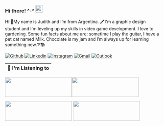 ### Hi there! ^-^ <img src="https://user-images.githubusercontent.com/1303154/88677602-1635ba80-d120-11ea-84d8-d263ba5fc3c0.gif" width="24px" alt="hi"> 

Hi!🌻My name is Judith and I’m from Argentina. 🖍️I'm a graphic design student and I'm leveling up my skills in video game development. I love to gardening. 
Some fun facts about me are: sometime I play the guitar, I have a pet cat named Milk. Chocolate is my jam and I’m always up for learning something new.➰📚

[![Github](https://img.shields.io/badge/-Github-000?style=flat&logo=Github&logoColor=white)](https://github.com/Juud1)
[![Linkedin](https://img.shields.io/badge/-LinkedIn-blue?style=flat&logo=Linkedin&logoColor=white)](https://www.linkedin.com/in/micaela-coca-8b1106257/)
[![Instagram](https://img.shields.io/badge/-Instagram-c13584?style=flat&labelColor=c13584&logo=instagram&logoColor=white)](https:----)
[![Gmail](https://img.shields.io/badge/-Gmail-c14438?style=flat&logo=Gmail&logoColor=white)](mailto:micajudith637@gmail.com)
[![Outlook](https://img.shields.io/badge/-Outlook-0078D4?style=flat&logo=Microsoft-Outlook&logoColor=white)](mailto:micajudith637@gmail.com)

| 🎵 I'm Listening to                                                                                                                   |
| ------------------------------------------------------------------------------------------------------------------------------ |

<a href="https://open.spotify.com/intl-es/track/1GsSM1Fju5J1Fsu51jEsTg?si=742a1fc2d9a74360"><img src="https://i.postimg.cc/1z2qTxQV/Recurso-7-2x-8.png" width="218" height="64"></a><a href="https://open.spotify.com/intl-es/track/24lqVtYdnA1NhYd37XFOPb?si=f2b7e06571f74458"><img src="https://i.postimg.cc/TPpbCdZX/Recurso-6-2x-8.png" width="218" height="64"></a>



<a href="https://open.spotify.com/intl-es/track/02wk5BttM0QL38ERjLPQJB?si=5c6074de7b6944f3"><img src="https://i.postimg.cc/mZddrkBQ/Recurso-5-2x-8.png" width="218" height="64"></a>
<a href="https://open.spotify.com/intl-es/track/1dGr1c8CrMLDpV6mPbImSI?si=bfbcfa90819f4d75"><img src="https://i.postimg.cc/50zCWP47/Recurso-8-2x-8.png" width="218" height="64"></a>

